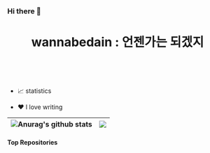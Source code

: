 
### Hi there 👋


<h1 align="center">   wannabedain : 언젠가는 되겠지 </h1>
</br></br></br>


- 📈 statistics 

- ❤️ I love writing 



|<img align="center" src="https://github-readme-stats.vercel.app/api?username=wannabedain&show_icons=true&include_all_commits=true&theme=buefy&hide_border=true" alt="Anurag's github stats" /></a> |<img align="center" src="https://github-readme-stats.vercel.app/api/top-langs/?username=wannabedain&layout=compact&theme=buefy&hide_border=true" /></a> |
| ------------- | ------------- |


#### Top Repositories
